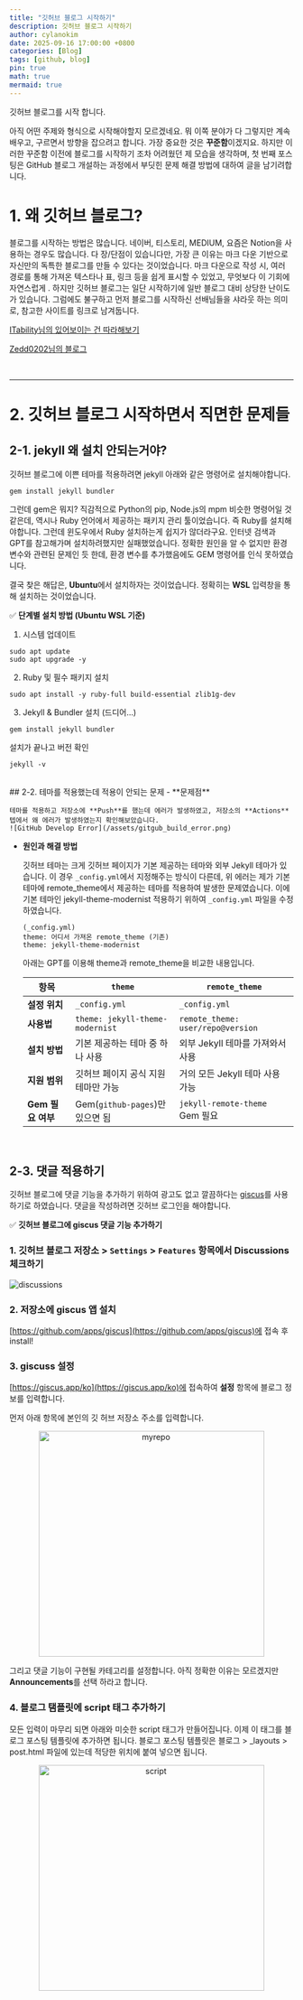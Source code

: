 ```yaml
--- 
title: "깃허브 블로그 시작하기" 
description: 깃허브 블로그 시작하기
author: cylanokim 
date: 2025-09-16 17:00:00 +0800
categories: [Blog]
tags: [github, blog]
pin: true
math: true
mermaid: true
---
```

깃허브 블로그를 시작 합니다. 

아직 어떤 주제와 형식으로 시작해야할지 모르겠네요. 뭐 이쪽 분야가 다 그렇지만 계속 배우고, 구르면서 방향을 잡으려고 합니다. 가장 중요한 것은 **꾸준함**이겠지요. 하지만 이러한 꾸준함 이전에 블로그를 시작하기 조차 어려웠던 제 모습을 생각하며, 첫 번째 포스팅은 GitHub 블로그 개설하는 과정에서 부딧힌 문제 해결 방법에 대하여 글을 남기려합니다.

# 1. 왜 깃허브 블로그?

블로그를 시작하는 방법은 많습니다. 네이버, 티스토리, MEDIUM, 요즘은 Notion을 사용하는 경우도 많습니다. 다 장/단점이 있습니다만, 가장 큰 이유는 마크 다운 기반으로 자신만의 독특한 블로그를 만들 수 있다는 것이었습니다. 마크 다운으로 작성 시, 여러 경로를 통해 가져온 텍스타나 표, 링크 등을 쉽게 표시할 수 있었고, 무엇보다 이 기회에 자연스럽게 . 하지만 깃허브 블로그는 일단 시작하기에 일반 블로그 대비 상당한 난이도가 있습니다. 그럼에도 불구하고 먼저 블로그를 시작하신 선배님들을 샤라웃 하는 의미로, 참고한 사이트를 링크로 남겨둡니다.    

[ITability님의 있어보이는 건 따라해보기](https://tired-o.github.io/)

[Zedd0202님의 블로그](https://zeddios.tistory.com/)

<br>

---
# 2. 깃허브 블로그 시작하면서 직면한 문제들
## 2-1. jekyll 왜 설치 안되는거야?
깃허브 블로그에 이쁜 테마를 적용하려면 jekyll 아래와 같은 명령어로 설치해야합니다.
```console
gem install jekyll bundler
```
그런데 gem은 뭐지? 직감적으로 Python의 pip, Node.js의 mpm 비슷한 명령어일 것 같은데, 역시나 Ruby 언어에서 제공하는 패키지 관리 툴이었습니다. 즉 Ruby를 설치해야합니다. 그런데 윈도우에서 Ruby 설치하는게 쉽지가 않더라구요. 인터넷 검색과 GPT를 참고해가며 설치하려했지만 실패했었습니다. 정확한 원인을 알 수 없지만 환경 변수와 관련된 문제인 듯 한데, 환경 변수를 추가했음에도 GEM 명령어를 인식 못하였습니다.

결국 찾은 해답은, **Ubuntu**에서 설치하자는 것이었습니다. 정확히는 **WSL** 입력창을 통해 설치하는 것이었습니다.

✅ **단계별 설치 방법 (Ubuntu WSL 기준)**
1. 시스템 업데이트
```
sudo apt update
sudo apt upgrade -y
```  
2. Ruby 및 필수 패키지 설치
```
sudo apt install -y ruby-full build-essential zlib1g-dev
```
3. Jekyll & Bundler 설치 (드디어...)
```
gem install jekyll bundler
```
설치가 끝나고 버전 확인
```
jekyll -v
```
<br>
## 2-2. 테마를 적용했는데 적용이 안되는 문제
- **문제점**

    테마를 적용하고 저장소에 **Push**를 했는데 에러가 발생하였고, 저장소의 **Actions** 텝에서 왜 에러가 발생하였는지 확인해보았습니다.
    ![GitHub Develop Error](/assets/gitgub_build_error.png)


- **원인과 해결 방법**

    깃허브 테마는 크게 깃허브 페이지가 기본 제공하는 테마와 외부 Jekyll 테마가 있습니다. 이 경우 `_config.yml`에서 지정해주는 방식이 다른데, 위 에러는 제가 기본 테마에 remote_theme에서 제공하는 테마를 적용하여 발생한 문제였습니다. 이에 기본 테마인 jekyll-theme-modernist 적용하기 위하여 `_config.yml` 파일을 수정하였습니다. 

    ```
    (_config.yml)
    theme: 어디서 가져온 remote_theme (기존)
    theme: jekyll-theme-modernist
    ```

    아래는 GPT를 이용해 theme과 remote_theme을 비교한 내용입니다. 

    | 항목            | `theme`                                 | `remote_theme`                             |
    | ------------- | --------------------------------------- | ------------------------------------------ |
    | **설정 위치**     | `_config.yml`                           | `_config.yml`                              |
    | **사용법**       | `theme: jekyll-theme-modernist`         | `remote_theme: user/repo@version`          |
    | **설치 방법**     | 기본 제공하는 테마 중 하나 사용        | 외부 Jekyll 테마를 가져와서 사용           |
    | **지원 범위**     | 깃허브 페이지 공식 지원 테마만 가능               | 거의 모든 Jekyll 테마 사용 가능 |
    | **Gem 필요 여부** | Gem(`github-pages`)만 있으면 됨 | `jekyll-remote-theme` Gem 필요               |

<br>

## 2-3. 댓글 적용하기
깃허브 블로그에 댓글 기능을 추가하기 위하여 광고도 없고 깔끔하다는 [giscus](https://github.com/apps/giscus)를 사용하기로 하였습니다. 댓글을 작성하려면 깃허브 로그인을 해야합니다.

✅ **깃허브 블로그에 giscus 댓글 기능 추가하기**
### 1. 깃허브 블로그 저장소 > `Settings` > `Features` 항목에서 **Discussions** 체크하기
![discussions](/assets/discussions.png)

### 2. 저장소에 giscus 앱 설치
[https://github.com/apps/giscus](https://github.com/apps/giscus)에 접속 후 install!

### 3. giscuss 설정 
[https://giscus.app/ko](https://giscus.app/ko)에 접속하여 **설정** 항목에 블로그 정보를 입력합니다.

먼저 아래 항목에 본인의 깃 허브 저장소 주소를 입력합니다.
<p align="center">
  <img src="/assets/my_repo.PNG" alt="myrepo" width="400">
</p>

그리고 댓글 기능이 구현될 카테고리를 설정합니다. 아직 정확한 이유는 모르겠지만 **Announcements**를 선택 하라고 합니다.

### 4. 블로그 탬플릿에 script 태그 추가하기 
모든 입력이 마무리 되면 아래와 미슷한 script 태그가 만들어집니다. 이제 이 태그를 블로그 포스팅 템플릿에 추가하면 됩니다. 블로그 포스팅 템플릿은 블로그 > _layouts > post.html 파일에 있는데 적당한 위치에 붙여 넣으면 됩니다. 
<p align="center">
<img src="/assets/script_tag.PNG" alt="script" width="400">
</p>